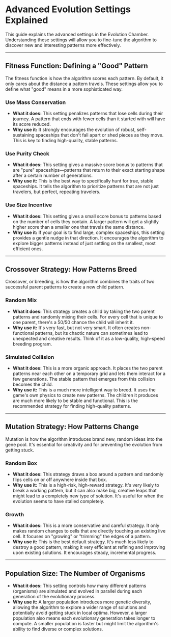 # Advanced Evolution Settings Explained

This guide explains the advanced settings in the Evolution Chamber. Understanding these settings will allow you to fine-tune the algorithm to discover new and interesting patterns more effectively.

---

## Fitness Function: Defining a "Good" Pattern

The fitness function is how the algorithm scores each pattern. By default, it only cares about the distance a pattern travels. These settings allow you to define what "good" means in a more sophisticated way.

### Use Mass Conservation

-   **What it does:** This setting penalizes patterns that lose cells during their journey. A pattern that ends with fewer cells than it started with will have its score reduced.
-   **Why use it:** It strongly encourages the evolution of robust, self-sustaining spaceships that don't fall apart or shed pieces as they move. This is key to finding high-quality, stable patterns.

### Use Purity Check

-   **What it does:** This setting gives a massive score bonus to patterns that are "pure" spaceships—patterns that return to their exact starting shape after a certain number of generations.
-   **Why use it:** This is the best way to specifically hunt for true, stable spaceships. It tells the algorithm to prioritize patterns that are not just travelers, but perfect, repeating travelers.

### Use Size Incentive

-   **What it does:** This setting gives a small score bonus to patterns based on the number of cells they contain. A larger pattern will get a slightly higher score than a smaller one that travels the same distance.
-   **Why use it:** If your goal is to find large, complex spaceships, this setting provides a gentle nudge in that direction. It encourages the algorithm to explore bigger patterns instead of just settling on the smallest, most efficient ones.

---

## Crossover Strategy: How Patterns Breed

Crossover, or breeding, is how the algorithm combines the traits of two successful parent patterns to create a new child pattern.

### Random Mix

-   **What it does:** This strategy creates a child by taking the two parent patterns and randomly mixing their cells. For every cell that is unique to one parent, there's a 50/50 chance the child will inherit it.
-   **Why use it:** It's very fast, but not very smart. It often creates non-functional patterns, but its chaotic nature can sometimes lead to unexpected and creative results. Think of it as a low-quality, high-speed breeding program.

### Simulated Collision

-   **What it does:** This is a more organic approach. It places the two parent patterns near each other on a temporary grid and lets them interact for a few generations. The stable pattern that emerges from this collision becomes the child.
-   **Why use it:** This is a much more intelligent way to breed. It uses the game's own physics to create new patterns. The children it produces are much more likely to be stable and functional. This is the recommended strategy for finding high-quality patterns.

---

## Mutation Strategy: How Patterns Change

Mutation is how the algorithm introduces brand new, random ideas into the gene pool. It's essential for creativity and for preventing the evolution from getting stuck.

### Random Box

-   **What it does:** This strategy draws a box around a pattern and randomly flips cells on or off anywhere inside that box. 
-   **Why use it:** This is a high-risk, high-reward strategy. It's very likely to break a working pattern, but it can also make big, creative leaps that might lead to a completely new type of solution. It's useful for when the evolution seems to have stalled completely.

### Growth

-   **What it does:** This is a more conservative and careful strategy. It only makes random changes to cells that are directly touching an existing live cell. It focuses on "growing" or "trimming" the edges of a pattern.
-   **Why use it:** This is the best default strategy. It's much less likely to destroy a good pattern, making it very efficient at refining and improving upon existing solutions. It encourages steady, incremental progress.

---

## Population Size: The Number of Organisms

-   **What it does:** This setting controls how many different patterns (organisms) are simulated and evolved in parallel during each generation of the evolutionary process.
-   **Why use it:** A larger population introduces more genetic diversity, allowing the algorithm to explore a wider range of solutions and potentially avoid getting stuck in local optima. However, a larger population also means each evolutionary generation takes longer to compute. A smaller population is faster but might limit the algorithm's ability to find diverse or complex solutions.
